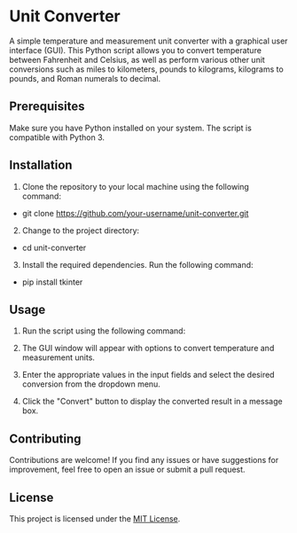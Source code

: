 # Unit Converter

A simple temperature and measurement unit converter with a graphical user interface (GUI). This Python script allows you to convert temperature between Fahrenheit and Celsius, as well as perform various other unit conversions such as miles to kilometers, pounds to kilograms, kilograms to pounds, and Roman numerals to decimal.

## Prerequisites

Make sure you have Python installed on your system. The script is compatible with Python 3.

## Installation

1. Clone the repository to your local machine using the following command:
- git clone https://github.com/your-username/unit-converter.git
2. Change to the project directory:
- cd unit-converter
3. Install the required dependencies. Run the following command:
- pip install tkinter

## Usage

1. Run the script using the following command:
2. The GUI window will appear with options to convert temperature and measurement units.

3. Enter the appropriate values in the input fields and select the desired conversion from the dropdown menu.

4. Click the "Convert" button to display the converted result in a message box.

## Contributing

Contributions are welcome! If you find any issues or have suggestions for improvement, feel free to open an issue or submit a pull request.

## License

This project is licensed under the [MIT License](LICENSE).
